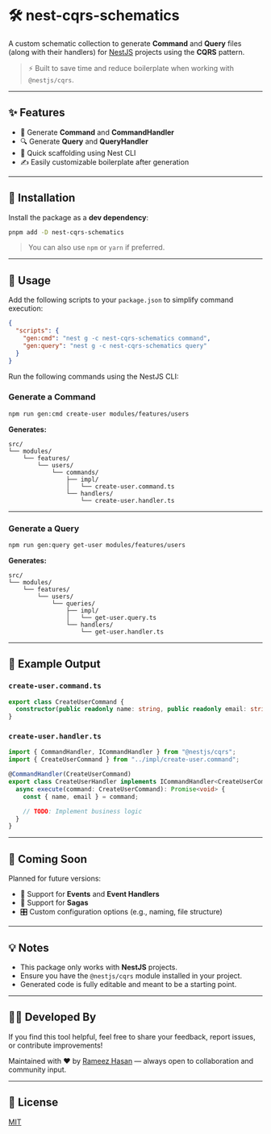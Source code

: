 # 🛠️ nest-cqrs-schematics

A custom schematic collection to generate **Command** and **Query** files (along with their handlers) for [NestJS](https://nestjs.com/) projects using the **CQRS** pattern.

> ⚡️ Built to save time and reduce boilerplate when working with `@nestjs/cqrs`.

---

## ✨ Features

- 🧩 Generate **Command** and **CommandHandler**
- 🔍 Generate **Query** and **QueryHandler**
- 🚀 Quick scaffolding using Nest CLI
- ✍️ Easily customizable boilerplate after generation

---

## 📆 Installation

Install the package as a **dev dependency**:

```bash
pnpm add -D nest-cqrs-schematics
```

> You can also use `npm` or `yarn` if preferred.

---

## 🚀 Usage

Add the following scripts to your `package.json` to simplify command execution:

```json
{
  "scripts": {
    "gen:cmd": "nest g -c nest-cqrs-schematics command",
    "gen:query": "nest g -c nest-cqrs-schematics query"
  }
}
```

Run the following commands using the NestJS CLI:

### Generate a Command

```bash
npm run gen:cmd create-user modules/features/users
```

**Generates:**

```
src/
└── modules/
    └── features/
        └── users/
            └── commands/
                ├── impl/
                │   └── create-user.command.ts
                └── handlers/
                    └── create-user.handler.ts
```

---

### Generate a Query

```bash
npm run gen:query get-user modules/features/users
```

**Generates:**

```
src/
└── modules/
    └── features/
        └── users/
            └── queries/
                ├── impl/
                │   └── get-user.query.ts
                └── handlers/
                    └── get-user.handler.ts
```

---

## 🔧 Example Output

### `create-user.command.ts`

```ts
export class CreateUserCommand {
  constructor(public readonly name: string, public readonly email: string) {}
}
```

### `create-user.handler.ts`

```ts
import { CommandHandler, ICommandHandler } from "@nestjs/cqrs";
import { CreateUserCommand } from "../impl/create-user.command";

@CommandHandler(CreateUserCommand)
export class CreateUserHandler implements ICommandHandler<CreateUserCommand> {
  async execute(command: CreateUserCommand): Promise<void> {
    const { name, email } = command;

    // TODO: Implement business logic
  }
}
```

---

## 🔮 Coming Soon

Planned for future versions:

- 📣 Support for **Events** and **Event Handlers**
- 🔁 Support for **Sagas**
- 🎛️ Custom configuration options (e.g., naming, file structure)

---

## 💡 Notes

- This package only works with **NestJS** projects.
- Ensure you have the `@nestjs/cqrs` module installed in your project.
- Generated code is fully editable and meant to be a starting point.

---

## 👨‍💼 Developed By

If you find this tool helpful, feel free to share your feedback, report issues, or contribute improvements!

Maintained with ❤️ by [Rameez Hasan](https://www.linkedin.com/in/m-rameez-hasan/) — always open to collaboration and community input.

---

## 📄 License

[MIT](https://github.com/rameezhasanm/nestjs-cqrs-schematics/blob/main/LICENSE)
